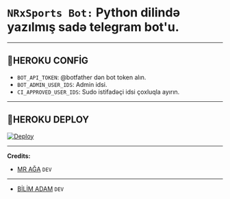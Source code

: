 # ```NRxSports Bot:``` **Python dilində yazılmış sadə telegram bot'u.**

--------
## **🍁HEROKU CONFİG**
- `BOT_API_TOKEN`: @botfather dən bot token alın.
- `BOT_ADMIN_USER_IDS`: Admin idsi.
- `CI_APPROVED_USER_IDS`: Sudo istifadəçi idsi çoxluqla ayırın.
 
---------
## 🍁**HEROKU DEPLOY**
<a href="https://heroku.com/deploy?template=https://github.com/AzeMusic/superbot">
  <img src="https://www.herokucdn.com/deploy/button.svg" alt="Deploy">
</a>

--------
</a> **Credits:**
- [MR AĞA](t.me/tenha055) ```DEV```
----
- [BİLİM ADAM](t.me/tenha055) ```DEV```
</a>
